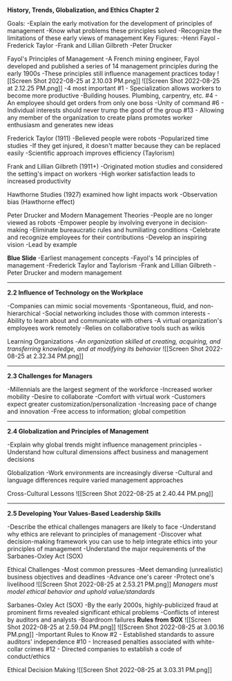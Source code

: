 **History, Trends, Globalization, and Ethics
Chapter 2**

Goals:
	-Explain the early motivation for the development of principles of management
	-Know what problems these principles solved
	-Recognize the limitations of these early views of management
	Key Figures:
		-Henri Fayol
		-Frederick Taylor
		-Frank and Lillian Gilbreth
		-Peter Drucker

Fayol's Principles of Management
	-A French mining engineer, Fayol developed and published a series of 14 management principles during the early 1900s
	-These principles still influence management practices today
	![[Screen Shot 2022-08-25 at 2.10.03 PM.png]]
	![[Screen Shot 2022-08-25 at 2.12.25 PM.png]]
	-4 most important
		#1 - Specialization allows workers to become more productive
			-Building houses. Plumbing, carpentry, etc.
		#4 - An employee should get orders from only one boss
			-Unity of command
		#6 - Individual interests should never trump the good of the group
		#13 - Allowing any member of the organization to create plans promotes worker enthusiasm and generates new ideas

Frederick Taylor (1911)
	-Believed people were robots
	-Popularized time studies
	-If they get injured, it doesn't matter because they can be replaced easily
	-Scientific approach improves efficiency (Taylorism)

Frank and Lillian Gilbreth (1911+)
	-Originated motion studies and considered the setting's impact on workers
	-High worker satisfaction leads to increased productivity

Hawthorne Studies (1927) examined how light impacts work
	-Observation bias (Hawthorne effect)

Peter Drucker and Modern Management Theories
	-People are no longer viewed as robots
	-Empower people by involving everyone in decision-making
	-Eliminate bureaucratic rules and humiliating conditions
	-Celebrate and recognize employees for their contributions
	-Develop an inspiring vision
	-Lead by example

**Blue Slide**
	-Earliest management concepts
	-Fayol's 14 principles of management
	-Frederick Taylor and Taylorism
	-Frank and Lillian Gilbreth
	-Peter Drucker and modern management

------

**2.2 Influence of Technology on the Workplace**

-Companies can mimic social movements
	-Spontaneous, fluid, and non-hierarchical
-Social networking includes those with common interests
	-Ability to learn about and communicate with others
-A virtual organization's employees work remotely
	-Relies on collaborative tools such as wikis

Learning Organizations
	-*An organization skilled at creating, acquiring, and transferring knowledge, and at modifying its behavior*
	![[Screen Shot 2022-08-25 at 2.32.34 PM.png]]

-----

**2.3 Challenges for Managers**

-Millennials are the largest segment of the workforce
	-Increased worker mobility
	-Desire to collaborate
	-Comfort with virtual work
-Customers expect greater customization/personalization
-Increasing pace of change and innovation
	-Free access to information; global competition

------

**2.4 Globalization and Principles of Management**

-Explain why global trends might influence management principles
-Understand how cultural dimensions affect business and management decisions

Globalization
	-Work environments are increasingly diverse
	-Cultural and language differences require varied management approaches

Cross-Cultural Lessons
![[Screen Shot 2022-08-25 at 2.40.44 PM.png]]

------

**2.5 Developing Your Values-Based Leadership Skills**

-Describe the ethical challenges managers are likely to face
-Understand why ethics are relevant to principles of management
-Discover what decision-making framework you can use to help integrate ethics into your principles of management
	-Understand the major requirements of the Sarbanes-Oxley Act (SOX)

Ethical Challenges
	-Most common pressures
		-Meet demanding (unrealistic) business objectives and deadlines
		-Advance one's career
		-Protect one's livelihood
	![[Screen Shot 2022-08-25 at 2.53.21 PM.png]]
	*Managers must model ethical behavior and uphold value/standards*

Sarbanes-Oxley Act (SOX)
	-By the early 2000s, highly-publicized fraud at prominent firms revealed significant ethical problems
		-Conflicts of interest by auditors and analysts
		-Boardroom failures
	**Rules from SOX**
		![[Screen Shot 2022-08-25 at 2.59.04 PM.png]]
	![[Screen Shot 2022-08-25 at 3.00.16 PM.png]]
	-Important Rules to Know
		#2 - Established standards to assure auditors' independence
		#10 - Increased penalties associated with white-collar crimes
		#12 - Directed companies to establish a code of conduct/ethics

Ethical Decision Making
		![[Screen Shot 2022-08-25 at 3.03.31 PM.png]]
